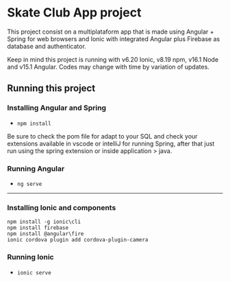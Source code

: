 # Skate Club App project


This project consist on a multiplataform app that is made using Angular + Spring for web browsers and Ionic with integrated Angular plus Firebase as database and authenticator.


Keep in mind this project is running with v6.20 Ionic, v8.19 npm, v16.1 Node and v15.1 Angular.
Codes may change with time by variation of updates.



## Running this project

### Installing Angular and Spring
- `npm install`

Be sure to check the pom file for adapt to your SQL and check your extensions available in vscode or intelliJ for running Spring, after that just run using the spring extension or inside application > java.

### Running Angular
- `ng serve`


---

### Installing Ionic and components
```
npm install -g ionic\cli
npm install firebase
npm install @angular\fire
ionic cordova plugin add cordova-plugin-camera
```

### Running Ionic
- `ionic serve`
